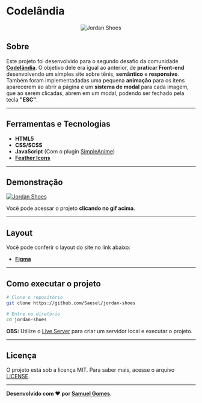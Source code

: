 # Codelândia
<p align="center">
	<img src="https://i.imgur.com/RS4XHEU.png" alt="Jordan Shoes" title="Jordan Shoes">
</p>

## Sobre   
Este projeto foi desenvolvido para o segundo desafio da comunidade **[Codelândia](https://discord.com/invite/QevDJqCzaY)**. O objetivo dele era igual ao anterior, de **praticar Front-end** desenvolvendo um simples site sobre tênis, **semântico** e **responsivo**. Também foram implementadadas uma pequena **animação** para os itens aparecerem ao abrir a página e um **sistema de modal** para cada imagem, que ao serem clicadas, abrem em um modal, podendo ser fechado pela tecla **"ESC"**.

---

## Ferramentas e Tecnologias
- **HTML5**
- **CSS/SCSS**
- **JavaScript** (Com o plugin [SimpleAnime](https://github.com/origamid/simple-anime))
- [**Feather Icons**](https://feathericons.com/)

---

## Demonstração
[![Jordan Shoes](https://media.giphy.com/media/O4k6tIvjQwBlvTGzqM/giphy.gif)](https://saesel.github.io/jordan-shoes/ "Clique para acessar o projeto")   

Você pode acessar o projeto **clicando no gif acima**.

---

## Layout
Você pode conferir o layout do site no link abaixo:
- **[Figma](https://www.figma.com/file/Yb9IBH56g7T1hdIyZ3BMNO/Codel%C3%A2ndia-Desafios?node-id=0%3A1)**

---

## Como executar o projeto

```bash
# Clone o repositório
git clone https://github.com/Saesel/jordan-shoes

# Entre no diretório
cd jordan-shoes
```
**OBS:** Utilize o [Live Server](https://marketplace.visualstudio.com/items?itemName=ritwickdey.LiveServer) para criar um servidor local e executar o projeto.

---

## Licença

O projeto está sob a licença MIT. Para saber mais, acesse o arquivo [LICENSE](https://github.com/Saesel/jordan-shoes/blob/main/LICENSE).

---

**Desenvolvido com ❤ por [Samuel Gomes](https://github.com/Saesel/).**

